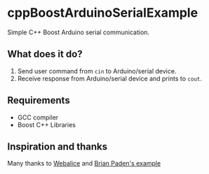 # cppBoostArduinoSerialExample

Simple C++ Boost Arduino serial communication. 

## What does it do?

1. Send user command from `cin` to Arduino/serial device.
2. Receive response from Arduino/serial device and prints to `cout`.

## Requirements

* GCC compiler
* Boost C++ Libraries

## Inspiration and thanks

Many thanks to
[Webalice](http://www.webalice.it/fede.tft/serial_port/serial_port.html)
and 
[Brian Paden's
example](http://stackoverflow.com/questions/267752/boost-asio-serial-port-need-help-with-io)
